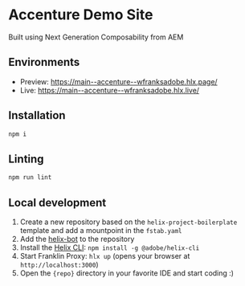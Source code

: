 # Accenture Demo Site
Built using Next Generation Composability from AEM

## Environments
- Preview: https://main--accenture--wfranksadobe.hlx.page/
- Live: https://main--accenture--wfranksadobe.hlx.live/

## Installation

```sh
npm i
```

## Linting

```sh
npm run lint
```


## Local development

1. Create a new repository based on the `helix-project-boilerplate` template and add a mountpoint in the `fstab.yaml`
1. Add the [helix-bot](https://github.com/apps/helix-bot) to the repository
1. Install the [Helix CLI](https://github.com/adobe/helix-cli): `npm install -g @adobe/helix-cli`
1. Start Franklin Proxy: `hlx up` (opens your browser at `http://localhost:3000`)
1. Open the `{repo}` directory in your favorite IDE and start coding :)
